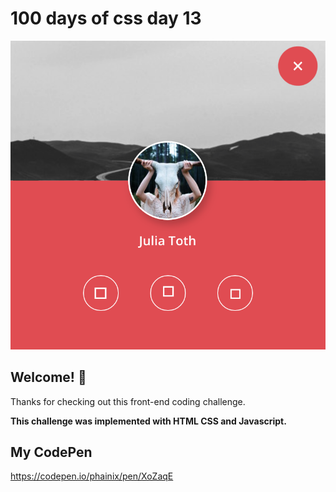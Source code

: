 # 100 days of css day 13

![Header/intro section ](../design/Gallery.png)

## Welcome! 👋 

Thanks for checking out this front-end coding challenge. 

**This challenge was implemented with HTML CSS and Javascript.**

## My CodePen
https://codepen.io/phainix/pen/XoZaqE
